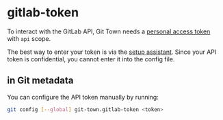 # gitlab-token

To interact with the GitLab API, Git Town needs a
[personal access token](https://docs.gitlab.com/ee/user/profile/personal_access_tokens.html)
with `api` scope.

The best way to enter your token is via the
[setup assistant](../configuration.md). Since your API token is confidential,
you cannot enter it into the config file.

## in Git metadata

You can configure the API token manually by running:

```bash
git config [--global] git-town.gitlab-token <token>
```
